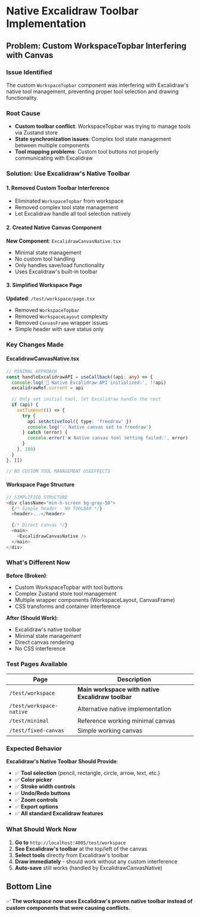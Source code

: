 # Native Excalidraw Toolbar Implementation

## Problem: Custom WorkspaceTopbar Interfering with Canvas

### Issue Identified
The custom `WorkspaceTopbar` component was interfering with Excalidraw's native tool management, preventing proper tool selection and drawing functionality.

### Root Cause
- **Custom toolbar conflict**: WorkspaceTopbar was trying to manage tools via Zustand store
- **State synchronization issues**: Complex tool state management between multiple components
- **Tool mapping problems**: Custom tool buttons not properly communicating with Excalidraw

### Solution: Use Excalidraw's Native Toolbar

#### 1. **Removed Custom Toolbar Interference**
- Eliminated `WorkspaceTopbar` from workspace
- Removed complex tool state management
- Let Excalidraw handle all tool selection natively

#### 2. **Created Native Canvas Component**
**New Component**: `ExcalidrawCanvasNative.tsx`
- Minimal state management
- No custom tool handling
- Only handles save/load functionality
- Uses Excalidraw's built-in toolbar

#### 3. **Simplified Workspace Page**
**Updated**: `/test/workspace/page.tsx`
- Removed `WorkspaceTopbar`
- Removed `WorkspaceLayout` complexity
- Removed `CanvasFrame` wrapper issues
- Simple header with save status only

### Key Changes Made

#### **ExcalidrawCanvasNative.tsx**
```typescript
// MINIMAL APPROACH
const handleExcalidrawAPI = useCallback((api: any) => {
  console.log('🎯 Native Excalidraw API initialized:', !!api)
  excalidrawRef.current = api
  
  // Only set initial tool, let Excalidraw handle the rest
  if (api) {
    setTimeout(() => {
      try {
        api.setActiveTool({ type: 'freedraw' })
        console.log('✅ Native canvas set to freedraw')
      } catch (error) {
        console.error('❌ Native canvas tool setting failed:', error)
      }
    }, 100)
  }
}, [])

// NO CUSTOM TOOL MANAGEMENT USEEFFECTS
```

#### **Workspace Page Structure**
```typescript
// SIMPLIFIED STRUCTURE
<div className="min-h-screen bg-gray-50">
  {/* Simple header - NO TOOLBAR */}
  <header>...</header>
  
  {/* Direct canvas */}
  <main>
    <ExcalidrawCanvasNative />
  </main>
</div>
```

### What's Different Now

**Before (Broken)**:
- Custom WorkspaceTopbar with tool buttons
- Complex Zustand store tool management
- Multiple wrapper components (WorkspaceLayout, CanvasFrame)
- CSS transforms and container interference

**After (Should Work)**:
- Excalidraw's native toolbar
- Minimal state management
- Direct canvas rendering
- No CSS interference

### Test Pages Available

| Page | Description |
|------|-------------|
| `/test/workspace` | **Main workspace with native Excalidraw toolbar** |
| `/test/workspace-native` | Alternative native implementation |
| `/test/minimal` | Reference working minimal canvas |
| `/test/fixed-canvas` | Simple working canvas |

### Expected Behavior

**Excalidraw's Native Toolbar Should Provide**:
- ✅ **Tool selection** (pencil, rectangle, circle, arrow, text, etc.)
- ✅ **Color picker** 
- ✅ **Stroke width controls**
- ✅ **Undo/Redo buttons**
- ✅ **Zoom controls**
- ✅ **Export options**
- ✅ **All standard Excalidraw features**

### What Should Work Now

1. **Go to** `http://localhost:4005/test/workspace`
2. **See Excalidraw's toolbar** at the top/left of the canvas
3. **Select tools** directly from Excalidraw's toolbar
4. **Draw immediately** - should work without any custom interference
5. **Auto-save** still works (handled by ExcalidrawCanvasNative)

## Bottom Line
✅ **The workspace now uses Excalidraw's proven native toolbar instead of custom components that were causing conflicts.**